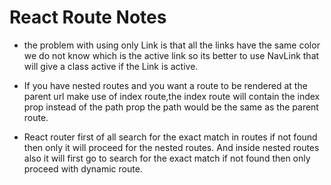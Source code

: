 # React Route Notes

* the problem with using only Link is that all the links have the same color we do not know which is the active link so its better to use NavLink that will give a class active if the Link is active.

* If you have nested routes and you want a route to be rendered at the parent url make use of index route,the index route will contain the index prop instead of the path prop the path would be the same as the parent route.

* React router first of all search for the exact match in routes if not found then only it will proceed for the nested routes. And inside nested routes also it will first go to search for the exact match if not found then only proceed with dynamic route.